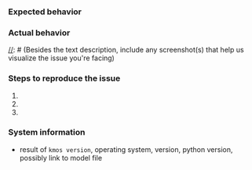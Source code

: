 ### Expected behavior

### Actual behavior

[//]: # (Besides the text description, include any screenshot(s) that help us visualize the issue you're facing)

### Steps to reproduce the issue
1.
2.
3.

### System information

- result of `kmos version`, operating system, version, python version, possibly link to model file

```

```
[//]: # (If you experienced crashes, segfaults please also include a stacktrace below.)
